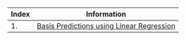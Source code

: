 ###

| Index | Information |
| ------------ | -------------- |
| 1. | <a href = "https://github.com/paritabrahmbhatt/Machine-Learning/blob/main/Practice/lesson-1-predictions-using-linear-regression.ipynb"> Basis Predictions using Linear Regression </a> | 
